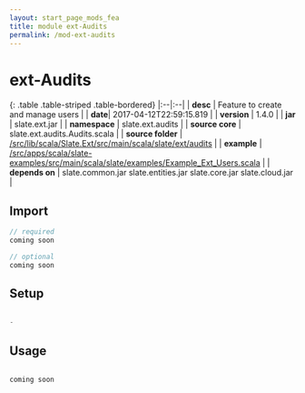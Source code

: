 ```yaml
---
layout: start_page_mods_fea
title: module ext-Audits
permalink: /mod-ext-audits
---
```


# ext-Audits

{: .table .table-striped .table-bordered}
|:--|:--|
| **desc** | Feature to create and manage users | 
| **date**| 2017-04-12T22:59:15.819 |
| **version** | 1.4.0  |
| **jar** | slate.ext.jar  |
| **namespace** | slate.ext.audits  |
| **source core** | slate.ext.audits.Audits.scala  |
| **source folder** | [/src/lib/scala/Slate.Ext/src/main/scala/slate/ext/audits](https://github.com/code-helix/slatekit/tree/master/src/lib/scala/Slate.Ext/src/main/scala/slate/ext/audits)  |
| **example** | [/src/apps/scala/slate-examples/src/main/scala/slate/examples/Example_Ext_Users.scala](https://github.com/code-helix/slatekit/tree/master/src/apps/scala/slate-examples/src/main/scala/slate/examples/Example_Ext_Users.scala) |
| **depends on** |  slate.common.jar slate.entities.jar slate.core.jar slate.cloud.jar  |

## Import
```scala 
// required 
coming soon

// optional 
coming soon

```

## Setup
```scala

-

```

## Usage
```scala

coming soon

```

